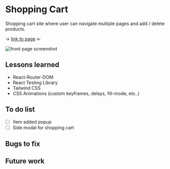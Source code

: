 # Shopping Cart

Shopping cart site where user can navigate multiple pages and add / delete products.

-> <a href="https://sumedh-inamdar.github.io/shopping-cart/">link to page</a> <-

![front page screenshot](./src/assets/shoppingCartScreenshot.png)

## Lessons learned

- React-Router-DOM
- React Testing Library
- Tailwind CSS
- CSS Animations (custom keyframes, delays, fill-mode, etc..)

## To do list
- [ ] Item added popup
- [ ] Side modal for shopping cart

## Bugs to fix

## Future work
